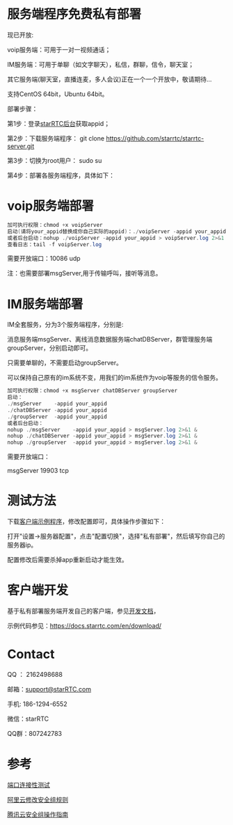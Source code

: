 # 服务端程序免费私有部署

现已开放:

voip服务端：可用于一对一视频通话；

IM服务端：可用于单聊（如文字聊天），私信，群聊，信令，聊天室；

其它服务端(聊天室，直播连麦，多人会议)正在一个一个开放中，敬请期待...

支持CentOS 64bit，Ubuntu 64bit。

部署步骤：

第1步：登录[starRTC后台](https://www.starrtc.com/login.html)获取appid；

第2步：下载服务端程序： git clone https://github.com/starrtc/starrtc-server.git

第3步：切换为root用户： sudo su

第4步：部署各服务端程序，具体如下：

voip服务端部署
==
```java
加可执行权限：chmod +x voipServer
启动(请将your_appid替换成你自己实际的appid)：./voipServer -appid your_appid       
或者后台启动：nohup ./voipServer -appid your_appid > voipServer.log 2>&1 &
查看日志：tail -f voipServer.log
```
需要开放端口：10086 udp

注：也需要部署msgServer,用于传输呼叫，接听等消息。

IM服务端部署
==
IM全套服务，分为3个服务端程序，分别是:

消息服务端msgServer、离线消息数据服务端chatDBServer，群管理服务端groupServer，分别启动即可。

只需要单聊的，不需要启动groupServer。

可以保持自己原有的im系统不变，用我们的im系统作为voip等服务的信令服务。
```java
加可执行权限：chmod +x msgServer chatDBServer groupServer
启动：
./msgServer    -appid your_appid
./chatDBServer -appid your_appid
./groupServer  -appid your_appid
或者后台启动：
nohup ./msgServer    -appid your_appid > msgServer.log 2>&1 &
nohup ./chatDBServer -appid your_appid > msgServer.log 2>&1 &
nohup ./groupServer  -appid your_appid > msgServer.log 2>&1 &

```
需要开放端口：

msgServer 		19903 tcp

测试方法
=====
下载[客户端示例程序](https://docs.starrtc.com/en/download/)，修改配置即可，具体操作步骤如下：

打开"设置->服务器配置"，点击"配置切换"，选择"私有部署"，然后填写你自己的服务器ip。

配置修改后需要杀掉app重新启动才能生效。

客户端开发
=====
基于私有部署服务端开发自己的客户端，参见[开发文档](https://docs.starrtc.com/zh-cn/docs/android-single-server-init.html)，

示例代码参见：https://docs.starrtc.com/en/download/

Contact
=====
QQ ： 2162498688

邮箱：<a href="mailto:support@starRTC.com">support@starRTC.com</a>

手机: 186-1294-6552

微信：starRTC

QQ群：807242783

参考
==
[端口连接性测试](https://github.com/starrtc/starrtc-server/wiki/TCP%E4%B8%8EUDP%E7%AB%AF%E5%8F%A3%E8%BF%9E%E6%8E%A5%E6%80%A7%E6%B5%8B%E8%AF%95)

[阿里云修改安全组规则](https://help.aliyun.com/document_detail/101471.html)

[腾讯云安全组操作指南](https://cloud.tencent.com/document/product/213/18197)

